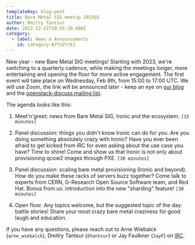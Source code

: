 ```yaml
---
templateKey: blog-post
title: Bare Metal SIG meetup 2023Q1
author: Dmitry Tantsur
date: 2022-12-21T10:55:20.000Z
category:
  - label: News & Announcements
    id: category-A7fnZYrE1
---
```


New year - new Bare Metal SIG meetings! Starting with 2023, we're switching to
a quarterly cadence, while making the meetings longer, more entertaining and
opening the floor for more active engagement. The first event will take place
on Wednesday, Feb 8th, from 15:00 to 17:00 UTC. We will use Zoom, the link will
be announced later - keep an eye on [our blog](/blog/) and the [openstack-discuss
mailing list](https://lists.openstack.org/cgi-bin/mailman/listinfo/openstack-discuss).

The agenda looks like this:

1. Meet'n'greet: news from Bare Metal SIG, Ironic and the ecosystem. `[15
   minutes]`

2. Panel discussion: things you didn't know Ironic can do for you. Are you
   doing something absolutely crazy with Ironic?  Have you ever been afraid to get
   kicked from IRC for even asking about the use case you have? Time to shine!
   Come and show us that Ironic is not only about provisioning qcow2 images
   through PXE. `[30 minutes]`

3. Panel discussion: scaling bare metal provisioning (Ironic and beyond). How
   do you make these racks of servers buzz together? Come talk to experts from
   CERN, G-Research Open Source Software team, and Red Hat. Bonus from us:
   introduction into the new "sharding" feature! `[30 minutes]`

4. Open floor. Any topics welcome, but the suggested topic of the day: battle
   stories! Share your most crazy bare metal craziness for good laugh and
   education.

If you have any questions, please reach out to Arne Wiebalck (`arne_wiebalck`),
Dmitry Tantsur (`dtantsur`) or Jay Faulkner (`JayF`) on
[IRC](https://docs.openstack.org/ironic/latest/contributor/community.html#internet-relay-chat-irc).
